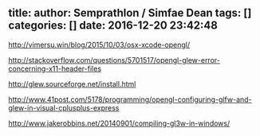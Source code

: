 title: 
author: Semprathlon / Simfae Dean
tags: []
categories: []
date: 2016-12-20 23:42:48
---
http://vimersu.win/blog/2015/10/03/osx-xcode-opengl/

http://stackoverflow.com/questions/5701517/opengl-glew-error-concerning-x11-header-files

http://glew.sourceforge.net/install.html

http://www.41post.com/5178/programming/opengl-configuring-glfw-and-glew-in-visual-cplusplus-express

http://www.jakerobbins.net/20140901/compiling-gl3w-in-windows/